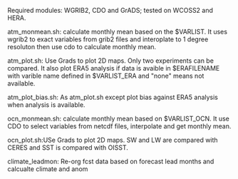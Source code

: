 Required modules: WGRIB2, CDO and GrADS; tested on WCOSS2 and HERA.

atm_monmean.sh: calculate monthly mean based on the $VARLIST. It uses wgrib2 to exact variables from grib2 files and interoplate to 1 degree resoluton then use cdo to 
                calculate monthly mean.
                
atm_plot.sh: Use Grads to plot 2D maps. Only two experiments can be compared. It also plot ERA5 analysis if data is avaible in $ERAFILENAME with varible name defined in $VARLIST_ERA and "none" means not available.

atm_plot_bias.sh: As atm_plot.sh except plot bias against ERA5 analysis when analysis is available.

ocn_monmean.sh: calculate monthly mean based on $VARLIST_OCN. It use CDO to select variables from netcdf files, interpolate and get monthly mean.

ocn_plot.sh:USe Grads to plot 2D maps. SW and LW are compared with CERES and SST is compared with OISST.

climate_leadmon: Re-org fcst data based on forecast lead months and calcualte climate and anom


